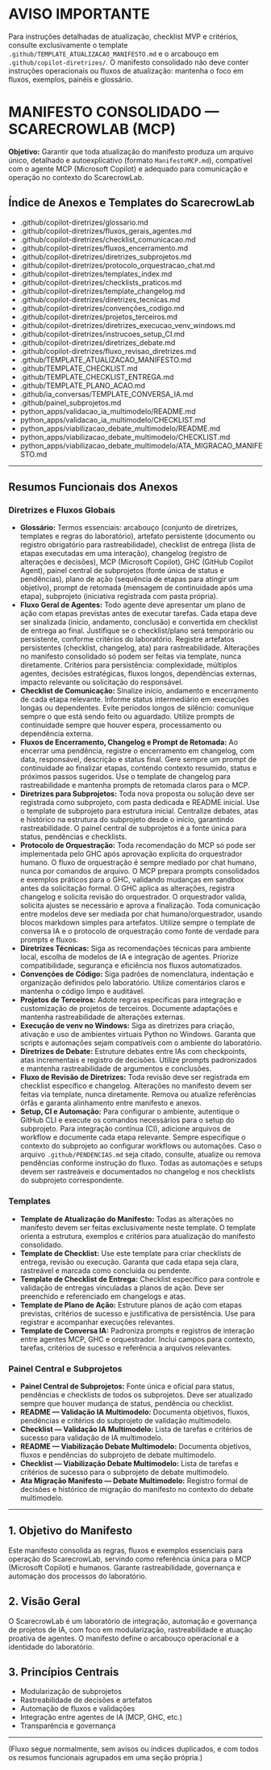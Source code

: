 # AVISO IMPORTANTE

Para instruções detalhadas de atualização, checklist MVP e critérios, consulte exclusivamente o template `.github/TEMPLATE_ATUALIZACAO_MANIFESTO.md` e o arcabouço em `.github/copilot-diretrizes/`. O manifesto consolidado não deve conter instruções operacionais ou fluxos de atualização: mantenha o foco em fluxos, exemplos, painéis e glossário.

# MANIFESTO CONSOLIDADO — SCARECROWLAB (MCP)

**Objetivo:** Garantir que toda atualização do manifesto produza um arquivo único, detalhado e autoexplicativo (formato `ManifestoMCP.md`), compatível com o agente MCP (Microsoft Copilot) e adequado para comunicação e operação no contexto do ScarecrowLab.

## Índice de Anexos e Templates do ScarecrowLab

- .github/copilot-diretrizes/glossario.md
- .github/copilot-diretrizes/fluxos_gerais_agentes.md
- .github/copilot-diretrizes/checklist_comunicacao.md
- .github/copilot-diretrizes/fluxos_encerramento.md
- .github/copilot-diretrizes/diretrizes_subprojetos.md
- .github/copilot-diretrizes/protocolo_orquestracao_chat.md
- .github/copilot-diretrizes/templates_index.md
- .github/copilot-diretrizes/checklists_praticos.md
- .github/copilot-diretrizes/template_changelog.md
- .github/copilot-diretrizes/diretrizes_tecnicas.md
- .github/copilot-diretrizes/convenções_codigo.md
- .github/copilot-diretrizes/projetos_terceiros.md
- .github/copilot-diretrizes/diretrizes_execucao_venv_windows.md
- .github/copilot-diretrizes/instrucoes_setup_CI.md
- .github/copilot-diretrizes/diretrizes_debate.md
- .github/copilot-diretrizes/fluxo_revisao_diretrizes.md
- .github/TEMPLATE_ATUALIZACAO_MANIFESTO.md
- .github/TEMPLATE_CHECKLIST.md
- .github/TEMPLATE_CHECKLIST_ENTREGA.md
- .github/TEMPLATE_PLANO_ACAO.md
- .github/ia_conversas/TEMPLATE_CONVERSA_IA.md
- .github/painel_subprojetos.md
- python_apps/validacao_ia_multimodelo/README.md
- python_apps/validacao_ia_multimodelo/CHECKLIST.md
- python_apps/viabilizacao_debate_multimodelo/README.md
- python_apps/viabilizacao_debate_multimodelo/CHECKLIST.md
- python_apps/viabilizacao_debate_multimodelo/ATA_MIGRACAO_MANIFESTO.md

---

## Resumos Funcionais dos Anexos

### Diretrizes e Fluxos Globais
- **Glossário:** Termos essenciais: arcabouço (conjunto de diretrizes, templates e regras do laboratório), artefato persistente (documento ou registro obrigatório para rastreabilidade), checklist de entrega (lista de etapas executadas em uma interação), changelog (registro de alterações e decisões), MCP (Microsoft Copilot), GHC (GitHub Copilot Agent), painel central de subprojetos (fonte única de status e pendências), plano de ação (sequência de etapas para atingir um objetivo), prompt de retomada (mensagem de continuidade após uma etapa), subprojeto (iniciativa registrada com pasta própria).
- **Fluxo Geral de Agentes:** Todo agente deve apresentar um plano de ação com etapas previstas antes de executar tarefas. Cada etapa deve ser sinalizada (início, andamento, conclusão) e convertida em checklist de entrega ao final. Justifique se o checklist/plano será temporário ou persistente, conforme critérios do laboratório. Registre artefatos persistentes (checklist, changelog, ata) para rastreabilidade. Alterações no manifesto consolidado só podem ser feitas via template, nunca diretamente. Critérios para persistência: complexidade, múltiplos agentes, decisões estratégicas, fluxos longos, dependências externas, impacto relevante ou solicitação do responsável.
- **Checklist de Comunicação:** Sinalize início, andamento e encerramento de cada etapa relevante. Informe status intermediário em execuções longas ou dependentes. Evite períodos longos de silêncio: comunique sempre o que está sendo feito ou aguardado. Utilize prompts de continuidade sempre que houver espera, processamento ou dependência externa.
- **Fluxos de Encerramento, Changelog e Prompt de Retomada:** Ao encerrar uma pendência, registre o encerramento em changelog, com data, responsável, descrição e status final. Gere sempre um prompt de continuidade ao finalizar etapas, contendo contexto resumido, status e próximos passos sugeridos. Use o template de changelog para rastreabilidade e mantenha prompts de retomada claros para o MCP.
- **Diretrizes para Subprojetos:** Toda nova proposta ou solução deve ser registrada como subprojeto, com pasta dedicada e README inicial. Use o template de subprojeto para estrutura inicial. Centralize debates, atas e histórico na estrutura do subprojeto desde o início, garantindo rastreabilidade. O painel central de subprojetos é a fonte única para status, pendências e checklists.
- **Protocolo de Orquestração:** Toda recomendação do MCP só pode ser implementada pelo GHC após aprovação explícita do orquestrador humano. O fluxo de orquestração é sempre mediado por chat humano, nunca por comandos de arquivo. O MCP prepara prompts consolidados e exemplos práticos para o GHC, validando mudanças em sandbox antes da solicitação formal. O GHC aplica as alterações, registra changelog e solicita revisão do orquestrador. O orquestrador valida, solicita ajustes se necessário e aprova a finalização. Toda comunicação entre modelos deve ser mediada por chat humano/orquestrador, usando blocos markdown simples para artefatos. Utilize sempre o template de conversa IA e o protocolo de orquestração como fonte de verdade para prompts e fluxos.
- **Diretrizes Técnicas:** Siga as recomendações técnicas para ambiente local, escolha de modelos de IA e integração de agentes. Priorize compatibilidade, segurança e eficiência nos fluxos automatizados.
- **Convenções de Código:** Siga padrões de nomenclatura, indentação e organização definidos pelo laboratório. Utilize comentários claros e mantenha o código limpo e auditável.
- **Projetos de Terceiros:** Adote regras específicas para integração e customização de projetos de terceiros. Documente adaptações e mantenha rastreabilidade de alterações externas.
- **Execução de venv no Windows:** Siga as diretrizes para criação, ativação e uso de ambientes virtuais Python no Windows. Garanta que scripts e automações sejam compatíveis com o ambiente do laboratório.
- **Diretrizes de Debate:** Estruture debates entre IAs com checkpoints, atas incrementais e registro de decisões. Utilize prompts padronizados e mantenha rastreabilidade de argumentos e conclusões.
- **Fluxo de Revisão de Diretrizes:** Toda revisão deve ser registrada em checklist específico e changelog. Alterações no manifesto devem ser feitas via template, nunca diretamente. Remova ou atualize referências órfãs e garanta alinhamento entre manifesto e anexos.
- **Setup, CI e Automação:** Para configurar o ambiente, autentique o GitHub CLI e execute os comandos necessários para o setup do subprojeto. Para integração contínua (CI), adicione arquivos de workflow e documente cada etapa relevante. Sempre especifique o contexto do subprojeto ao configurar workflows ou automações. Caso o arquivo `.github/PENDENCIAS.md` seja citado, consulte, atualize ou remova pendências conforme instrução do fluxo. Todas as automações e setups devem ser rastreáveis e documentados no changelog e nos checklists do subprojeto correspondente.

### Templates
- **Template de Atualização do Manifesto:** Todas as alterações no manifesto devem ser feitas exclusivamente neste template. O template orienta a estrutura, exemplos e critérios para atualização do manifesto consolidado.
- **Template de Checklist:** Use este template para criar checklists de entrega, revisão ou execução. Garanta que cada etapa seja clara, rastreável e marcada como concluída ou pendente.
- **Template de Checklist de Entrega:** Checklist específico para controle e validação de entregas vinculadas a planos de ação. Deve ser preenchido e referenciado em changelogs e atas.
- **Template de Plano de Ação:** Estruture planos de ação com etapas previstas, critérios de sucesso e justificativa de persistência. Use para registrar e acompanhar execuções relevantes.
- **Template de Conversa IA:** Padroniza prompts e registros de interação entre agentes MCP, GHC e orquestrador. Inclui campos para contexto, tarefas, critérios de sucesso e referência a arquivos relevantes.

### Painel Central e Subprojetos
- **Painel Central de Subprojetos:** Fonte única e oficial para status, pendências e checklists de todos os subprojetos. Deve ser atualizado sempre que houver mudança de status, pendência ou checklist.
- **README — Validação IA Multimodelo:** Documenta objetivos, fluxos, pendências e critérios do subprojeto de validação multimodelo.
- **Checklist — Validação IA Multimodelo:** Lista de tarefas e critérios de sucesso para validação de IA multimodelo.
- **README — Viabilização Debate Multimodelo:** Documenta objetivos, fluxos e pendências do subprojeto de debate multimodelo.
- **Checklist — Viabilização Debate Multimodelo:** Lista de tarefas e critérios de sucesso para o subprojeto de debate multimodelo.
- **Ata Migração Manifesto — Debate Multimodelo:** Registro formal de decisões e histórico de migração do manifesto no contexto do debate multimodelo.

---

## 1. Objetivo do Manifesto
Este manifesto consolida as regras, fluxos e exemplos essenciais para operação do ScarecrowLab, servindo como referência única para o MCP (Microsoft Copilot) e humanos. Garante rastreabilidade, governança e automação dos processos do laboratório.

## 2. Visão Geral
O ScarecrowLab é um laboratório de integração, automação e governança de projetos de IA, com foco em modularização, rastreabilidade e atuação proativa de agentes. O manifesto define o arcabouço operacional e a identidade do laboratório.

## 3. Princípios Centrais
- Modularização de subprojetos
- Rastreabilidade de decisões e artefatos
- Automação de fluxos e validações
- Integração entre agentes de IA (MCP, GHC, etc.)
- Transparência e governança

---

(Fluxo segue normalmente, sem avisos ou índices duplicados, e com todos os resumos funcionais agrupados em uma seção própria.)
